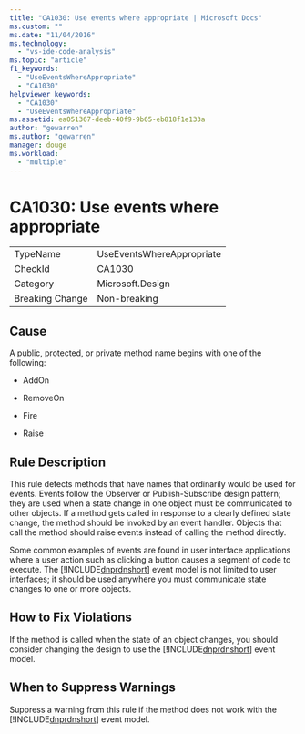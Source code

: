 ```yaml
---
title: "CA1030: Use events where appropriate | Microsoft Docs"
ms.custom: ""
ms.date: "11/04/2016"
ms.technology: 
  - "vs-ide-code-analysis"
ms.topic: "article"
f1_keywords: 
  - "UseEventsWhereAppropriate"
  - "CA1030"
helpviewer_keywords: 
  - "CA1030"
  - "UseEventsWhereAppropriate"
ms.assetid: ea051367-deeb-40f9-9b65-eb818f1e133a
author: "gewarren"
ms.author: "gewarren"
manager: douge
ms.workload: 
  - "multiple"
---
```

# CA1030: Use events where appropriate
|||  
|-|-|  
|TypeName|UseEventsWhereAppropriate|  
|CheckId|CA1030|  
|Category|Microsoft.Design|  
|Breaking Change|Non-breaking|  
  
## Cause  
 A public, protected, or private method name begins with one of the following:  
  
-   AddOn  
  
-   RemoveOn  
  
-   Fire  
  
-   Raise  
  
## Rule Description  
 This rule detects methods that have names that ordinarily would be used for events. Events follow the Observer or Publish-Subscribe design pattern; they are used when a state change in one object must be communicated to other objects. If a method gets called in response to a clearly defined state change, the method should be invoked by an event handler. Objects that call the method should raise events instead of calling the method directly.  
  
 Some common examples of events are found in user interface applications where a user action such as clicking a button causes a segment of code to execute. The [!INCLUDE[dnprdnshort](../code-quality/includes/dnprdnshort_md.md)] event model is not limited to user interfaces; it should be used anywhere you must communicate state changes to one or more objects.  
  
## How to Fix Violations  
 If the method is called when the state of an object changes, you should consider changing the design to use the [!INCLUDE[dnprdnshort](../code-quality/includes/dnprdnshort_md.md)] event model.  
  
## When to Suppress Warnings  
 Suppress a warning from this rule if the method does not work with the [!INCLUDE[dnprdnshort](../code-quality/includes/dnprdnshort_md.md)] event model.